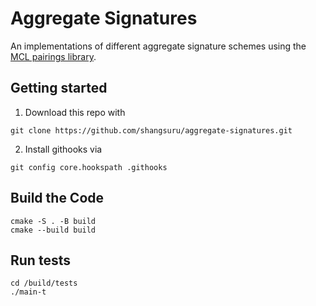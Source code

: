 # Aggregate Signatures

An implementations of different aggregate signature schemes using the [MCL pairings library](https://github.com/herumi/mcl).

## Getting started

1. Download this repo with

```
git clone https://github.com/shangsuru/aggregate-signatures.git
```

2. Install githooks via

```
git config core.hookspath .githooks
```

## Build the Code

```
cmake -S . -B build
cmake --build build
```

## Run tests

```
cd /build/tests
./main-t
```
